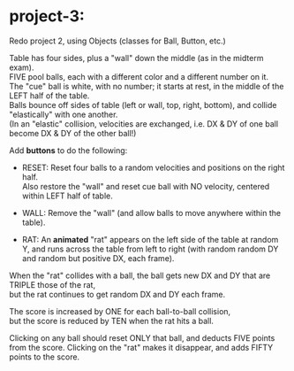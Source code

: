 # project-3:

Redo project 2, using Objects (classes for Ball, Button, etc.)

Table has four sides, plus a "wall" down the middle (as in the midterm exam).  
FIVE pool balls, each with a different color and a different number on it.  
The "cue" ball is white, with no number; it starts at rest, in the middle of the LEFT half of the table.  
Balls bounce off sides of table (left or wall, top, right, bottom), and collide "elastically" with one another.  
(In an "elastic" collision, velocities are exchanged, i.e. DX & DY of one ball become DX & DY of the other ball!)  

Add **buttons** to do the following:

  - RESET:  Reset four balls to a random velocities and positions on the right half.  
  Also restore the "wall" and reset cue ball with NO velocity, centered within LEFT half of table.

  - WALL:  Remove the "wall" (and allow balls to move anywhere within the table).
  
  - RAT:   An **animated** "rat" appears on the left side of the table at random Y,
  and runs across the table from left to right (with random random DY and random but positive DX, each frame).  


When the "rat" collides with a ball, the ball gets new DX and DY that are TRIPLE those of the rat,  
but the rat continues to get random DX and DY each frame.

The score is increased by ONE for each ball-to-ball collision,  
but the score is reduced by TEN when the rat hits a ball.


Clicking on any ball should reset ONLY that ball, and deducts FIVE points from the score.
Clicking on the "rat" makes it disappear, and adds FIFTY points to the score.

